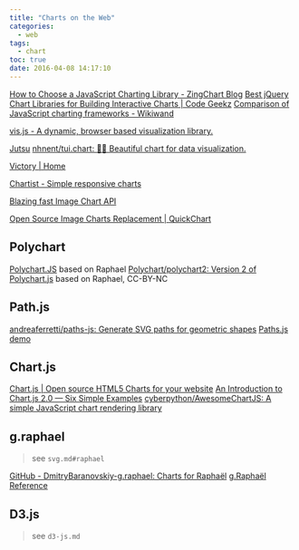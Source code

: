 ```yaml
---
title: "Charts on the Web"
categories:
  - web
tags:
  - chart
toc: true
date: 2016-04-08 14:17:10
---
```


[How to Choose a JavaScript Charting Library - ZingChart Blog](http://www.zingchart.com/blog/2015/09/15/how-to-choose-a-javascript-charting-library/)
[Best jQuery Chart Libraries for Building Interactive Charts | Code Geekz](https://codegeekz.com/best-jquery-chart-libraries-for-building-interactive-charts/)
[Comparison of JavaScript charting frameworks - Wikiwand](http://www.wikiwand.com/en/Comparison_of_JavaScript_charting_frameworks)

[vis.js - A dynamic, browser based visualization library.](http://visjs.org/)

[Jutsu](http://www.joelotter.com/jutsu/)
[nhnent/tui.chart: 🍞🍯 Beautiful chart for data visualization.](https://github.com/nhnent/tui.chart)

[Victory | Home](https://formidable.com/open-source/victory/)

[Chartist - Simple responsive charts](https://gionkunz.github.io/chartist-js/)

[Blazing fast Image Chart API](https://image-charts.com/)

[Open Source Image Charts Replacement | QuickChart](https://quickchart.io/)

## Polychart

[Polychart.JS](http://www.polychartjs.com/) based on Raphael
[Polychart/polychart2: Version 2 of Polychart.js](https://github.com/Polychart/polychart2) based on Raphael, CC-BY-NC

## Path.js

[andreaferretti/paths-js: Generate SVG paths for geometric shapes](https://github.com/andreaferretti/paths-js)
[Paths.js demo](http://andreaferretti.github.io/paths-js-demo/)

## Chart.js

[Chart.js | Open source HTML5 Charts for your website](http://www.chartjs.org/)
[An Introduction to Chart.js 2.0 — Six Simple Examples](https://www.sitepoint.com/introduction-chart-js-2-0-six-examples/)
[cyberpython/AwesomeChartJS: A simple JavaScript chart rendering library](https://github.com/cyberpython/AwesomeChartJS)

## g.raphael

> see `svg.md#raphael`

[GitHub - DmitryBaranovskiy-g.raphael: Charts for Raphaël](https://github.com/DmitryBaranovskiy/g.raphael)
[g.Raphaël Reference](https://rawgit.com/DmitryBaranovskiy/g.raphael/master/docs/reference.html)

## D3.js

> see `d3-js.md`

